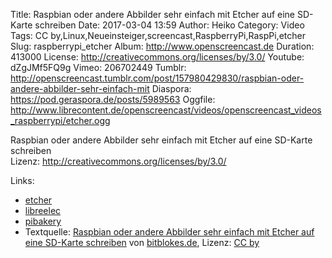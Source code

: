 Title: Raspbian oder andere Abbilder sehr einfach mit Etcher auf eine SD-Karte schreiben
Date: 2017-03-04 13:59
Author: Heiko
Category: Video
Tags: CC by,Linux,Neueinsteiger,screencast,RaspberryPi,RaspPi,etcher
Slug: raspberrypi_etcher
Album: http://www.openscreencast.de
Duration: 413000
License: http://creativecommons.org/licenses/by/3.0/
Youtube: dZgJMf5FQ9g
Vimeo: 206702449
Tumblr: http://openscreencast.tumblr.com/post/157980429830/raspbian-oder-andere-abbilder-sehr-einfach-mit
Diaspora: https://pod.geraspora.de/posts/5989563
Oggfile: http://www.librecontent.de/openscreencast/videos/openscreencast_videos_raspberrypi/etcher.ogg

Raspbian oder andere Abbilder sehr einfach mit Etcher auf eine SD-Karte
schreiben  
Lizenz: <http://creativecommons.org/licenses/by/3.0/>  
  

Links:

  * [etcher](https://etcher.io/)
  * [libreelec](https://libreelec.tv/downloads/)
  * [pibakery](http://www.pibakery.org/)
  * Textquelle: [Raspbian oder andere Abbilder sehr einfach mit Etcher auf eine SD-Karte schreiben](https://www.bitblokes.de/2016/11/raspbian-oder-andere-abbilder-sehr-einfach-mit-etcher-auf-eine-sd-karte-schreiben/) von [bitblokes.de](https://www.bitblokes.de/), Lizenz: [CC by](http://creativecommons.org/licenses/by/3.0/)

